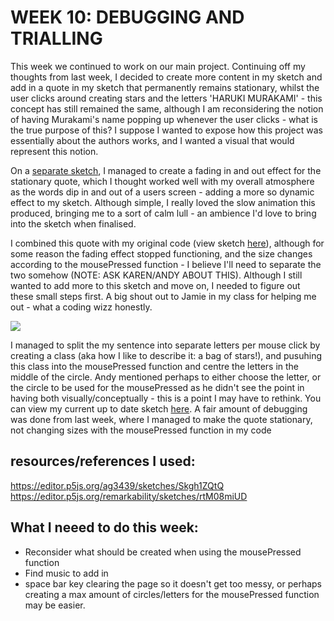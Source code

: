 # WEEK 10: DEBUGGING AND TRIALLING

This week we continued to work on our main project. Continuing off my thoughts from last week, I decided to create more content in my sketch and add in a quote in my sketch that permanently remains stationary, whilst the user clicks around creating stars and the letters 'HARUKI MURAKAMI' - this concept has still remained the same, although I am reconsidering the notion of having Murakami's name popping up whenever the user clicks - what is the true purpose of this? I suppose I wanted to expose how this project was essentially about the authors works, and I wanted a visual that would represent this notion. 

On a [separate sketch](https://renpapers.github.io/codeword/Processing%20Sketches/AT2_trial3/), I managed to create a fading in and out effect for the stationary quote, which I thought worked well with my overall atmosphere as the words dip in and out of a users screen - adding a more so dynamic effect to my sketch. Although simple, I really loved the slow animation this produced, bringing me to a sort of calm lull - an ambience I'd love to bring into the sketch when finalised. 

I combined this quote with my original code (view sketch [here](https://renpapers.github.io/codeword/Processing%20Sketches/AT2_Trial5/)), although for some reason the fading effect stopped functioning, and the size changes according to the mousePressed function - I believe I'll need to separate the two somehow (NOTE: ASK KAREN/ANDY ABOUT THIS). Although I still wanted to add more to this sketch and move on, I needed to figure out these small steps first. A big shout out to Jamie in my class for helping me out - what a coding wizz honestly. 

<img src="at2 trials.JPG">

I managed to split the my sentence into separate letters per mouse click by creating a class (aka how I like to describe it: a bag of stars!), and pusuhing this class into the mousePressed function  and centre the letters in the middle of the circle. Andy mentioned perhaps to either choose the letter, or the circle to be used for the mousePressed as he didn't see the point in having both visually/conceptually - this is a point I may have to rethink. You can view my current up to date sketch [here](https://renpapers.github.io/codeword/Processing%20Sketches/AT2_Trial6/). A fair amount of debugging was done from last week, where I managed to make the quote stationary, not changing sizes with the mousePressed function in my code 



## resources/references I used: 
https://editor.p5js.org/ag3439/sketches/Skgh1ZQtQ 
https://editor.p5js.org/remarkability/sketches/rtM08miUD


## What I neeed to do this week: 
- Reconsider what should be created when using the mousePressed function
- Find music to add in 
- space bar key clearing the page so it doesn't get too messy, or perhaps creating a max amount of circles/letters for the mousePressed function may be easier. 


